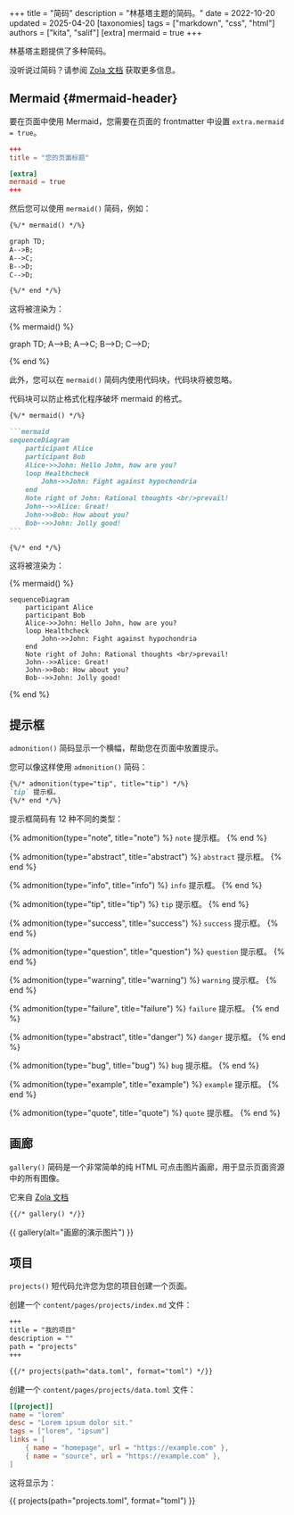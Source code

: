 +++
title = "简码"
description = "林基塔主题的简码。"
date = 2022-10-20
updated = 2025-04-20
[taxonomies]
tags = ["markdown", "css", "html"]
authors = ["kita", "salif"]
[extra]
mermaid = true
+++

林基塔主题提供了多种简码。

没听说过简码？请参阅 [Zola 文档](https://www.getzola.org/documentation/content/shortcodes/) 获取更多信息。

## Mermaid {#mermaid-header}

要在页面中使用 Mermaid，您需要在页面的 frontmatter 中设置 `extra.mermaid = true`。

```toml
+++
title = "您的页面标题"

[extra]
mermaid = true
+++
```

然后您可以使用 `mermaid()` 简码，例如：

```markdown
{%/* mermaid() */%}

graph TD;
A-->B;
A-->C;
B-->D;
C-->D;

{%/* end */%}
```

这将被渲染为：

{% mermaid() %}

graph TD;
A-->B;
A-->C;
B-->D;
C-->D;

{% end %}

此外，您可以在 `mermaid()` 简码内使用代码块，代码块将被忽略。

代码块可以防止格式化程序破坏 mermaid 的格式。

````markdown
{%/* mermaid() */%}

```mermaid
sequenceDiagram
    participant Alice
    participant Bob
    Alice->>John: Hello John, how are you?
    loop Healthcheck
        John->>John: Fight against hypochondria
    end
    Note right of John: Rational thoughts <br/>prevail!
    John-->>Alice: Great!
    John->>Bob: How about you?
    Bob-->>John: Jolly good!
```

{%/* end */%}
````

这将被渲染为：

{% mermaid() %}

```mermaid
sequenceDiagram
    participant Alice
    participant Bob
    Alice->>John: Hello John, how are you?
    loop Healthcheck
        John->>John: Fight against hypochondria
    end
    Note right of John: Rational thoughts <br/>prevail!
    John-->>Alice: Great!
    John->>Bob: How about you?
    Bob-->>John: Jolly good!
```

{% end %}

## 提示框

`admonition()` 简码显示一个横幅，帮助您在页面中放置提示。

您可以像这样使用 `admonition()` 简码：

```markdown
{%/* admonition(type="tip", title="tip") */%}
`tip` 提示框。
{%/* end */%}
```

提示框简码有 12 种不同的类型：

{% admonition(type="note", title="note") %}
`note` 提示框。
{% end %}

{% admonition(type="abstract", title="abstract") %}
`abstract` 提示框。
{% end %}

{% admonition(type="info", title="info") %}
`info` 提示框。
{% end %}

{% admonition(type="tip", title="tip") %}
`tip` 提示框。
{% end %}

{% admonition(type="success", title="success") %}
`success` 提示框。
{% end %}

{% admonition(type="question", title="question") %}
`question` 提示框。
{% end %}

{% admonition(type="warning", title="warning") %}
`warning` 提示框。
{% end %}

{% admonition(type="failure", title="failure") %}
`failure` 提示框。
{% end %}

{% admonition(type="abstract", title="danger") %}
`danger` 提示框。
{% end %}

{% admonition(type="bug", title="bug") %}
`bug` 提示框。
{% end %}

{% admonition(type="example", title="example") %}
`example` 提示框。
{% end %}

{% admonition(type="quote", title="quote") %}
`quote` 提示框。
{% end %}

## 画廊

`gallery()` 简码是一个非常简单的纯 HTML 可点击图片画廊，用于显示页面资源中的所有图像。

它来自 [Zola 文档](https://www.getzola.org/documentation/content/image-processing/)

```markdown
{{/* gallery() */}}
```

{{ gallery(alt="画廊的演示图片") }}

## 项目

`projects()` 短代码允许您为您的项目创建一个页面。

创建一个 `content/pages/projects/index.md` 文件：

```markdown
+++
title = "我的项目"
description = ""
path = "projects"
+++

{{/* projects(path="data.toml", format="toml") */}}
```

创建一个 `content/pages/projects/data.toml` 文件：

```toml
[[project]]
name = "lorem"
desc = "Lorem ipsum dolor sit."
tags = ["lorem", "ipsum"]
links = [
    { name = "homepage", url = "https://example.com" },
    { name = "source", url = "https://example.com" },
]
```

这将显示为：

{{ projects(path="projects.toml", format="toml") }}
